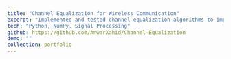 ```yaml
---
title: "Channel Equalization for Wireless Communication"
excerpt: "Implemented and tested channel equalization algorithms to improve signal quality in noisy communication environments."
tech: "Python, NumPy, Signal Processing"
github: https://github.com/AnwarXahid/Channel-Equalization
demo: ""
collection: portfolio
---
```


